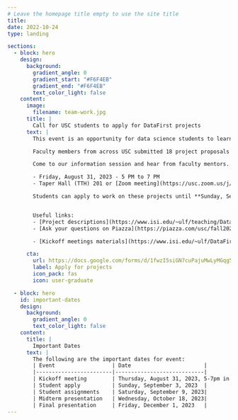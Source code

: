 ```yaml
---
# Leave the homepage title empty to use the site title
title:
date: 2022-10-24
type: landing

sections:
  - block: hero
    design:
      background:
        gradient_angle: 0
        gradient_start: "#F6F4EB"
        gradient_end: "#F6F4EB"
        text_color_light: false
    content:
      image:
        filename: team-work.jpg
      title: |
        Call for USC students to apply for DataFirst projects
      text: |
        This event is an opportunity for data science students to learn to work in teams with people who have different skills, to learn about different application domains, and to work on projects that can only be done with creative ideas.

        Faculty members from across USC submitted 18 project proposals for this semester.

        Come to our information session and hear from faculty mentors.

        - Friday, August 31, 2023 - 5 PM to 7 PM
        - Taper Hall (TTH) 201 or [Zoom meeting](https://usc.zoom.us/j/96788303582)

        Students can apply to work on these projects until **Sunday, September 3, 2023.**


        Useful links:
        - [Project descriptions](https://www.isi.edu/~ulf/teaching/DataFirstProjectsFall2023.html)
        - [Ask your questions on Piazza](https://piazza.com/usc/fall2023/dsci591/home) - [Sign up](https://piazza.com/usc/fall2023/dsci591)

        - [Kickoff meetings materials](https://www.isi.edu/~ulf/DataFirstFall2023/index.html)

      cta:
        url: https://docs.google.com/forms/d/1fwzI5siGN7cuPajuMwLyMGqg5XEs_7MtX3IBdAutW1g/viewform
        label: Apply for projects
        icon_pack: fas
        icon: user-graduate

  - block: hero
    id: important-dates
    design:
      background:
        gradient_angle: 0
        text_color_light: false
    content:
      title: |
        Important Dates
      text: |
        The following are the important dates for event:
        | Event                  | Date                       |
        |------------------------|----------------------------|
        | Kickoff meeting        | Thursday, August 31, 2023, 5-7pm in Taper Hall (THH) 201  |
        | Student apply          | Sunday, September 3, 2023  |
        | Student assignments    | Saturday, September 9, 2023|
        | Midterm presentation   | Wednesday, October 18, 2023|
        | Final presentation     | Friday, December 1, 2023   |
---
```

